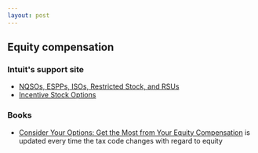 ```yaml
---
layout: post
---
```


## Equity compensation

### Intuit's support site

* [NQSOs, ESPPs, ISOs, Restricted Stock, and RSUs](http://turbotax.intuit.com/support/iq/Investment-Income/NQSOs--ESPPs--ISOs--Restricted-Stock--and-RSUs/GEN12204.html)
* [Incentive Stock Options](http://turbotax.intuit.com/tax-tools/tax-tips/Investments-and-Taxes/Incentive-Stock-Options/INF12049.html)

### Books

* [Consider Your Options: Get the Most from Your Equity Compensation](http://www.amazon.com/gp/product/0979224896/ref=ox_sc_act_title_1?ie=UTF8&m=ATVPDKIKX0DER) is updated every time the tax code changes with regard to equity
